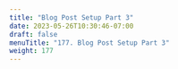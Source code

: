 ```yaml
---
title: "Blog Post Setup Part 3"
date: 2023-05-26T10:30:46-07:00
draft: false
menuTitle: "177. Blog Post Setup Part 3"
weight: 177
---
```



